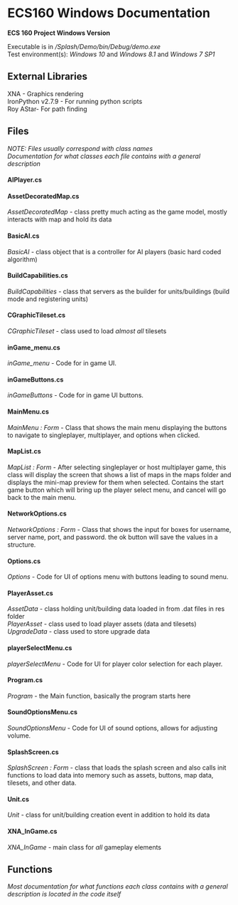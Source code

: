 # ECS160 Windows Documentation
**ECS 160 Project Windows Version**  

Executable is in */Splash/Demo/bin/Debug/demo.exe*  
Test environment(s): *Windows 10* and *Windows 8.1* and *Windows 7 SP1*  

## External Libraries
XNA - Graphics rendering  
IronPython v2.7.9 - For running python scripts  
Roy AStar- For path finding  

## Files
*NOTE: Files usually correspond with class names*  
*Documentation for what classes each file contains with a general description*  

#### AIPlayer.cs

#### AssetDecoratedMap.cs
*AssetDecoratedMap* - class pretty much acting as the game model, mostly interacts with map and hold its data  

#### BasicAI.cs
*BasicAI* - class object that is a controller for AI players (basic hard coded algorithm)  

#### BuildCapabilities.cs 
*BuildCapabilities* - class that servers as the builder for units/buildings (build mode and registering units)  

#### CGraphicTileset.cs 
*CGraphicTileset* - class used to load *almost all* tilesets  

#### inGame\_menu.cs
*inGame_menu* - Code for in game UI.

#### inGameButtons.cs 
*inGameButtons* - Code for in game UI buttons.

#### MainMenu.cs 
*MainMenu : Form* - Class that shows the main menu displaying the buttons to navigate to singleplayer, multiplayer, and options when clicked.

#### MapList.cs 
*MapList : Form* - After selecting singleplayer or host multiplayer game, this class will display the screen that shows a list of maps in the maps folder and displays the mini-map preview for them when selected. Contains the start game button which will bring up the player select menu, and cancel will go back to the main menu.

#### NetworkOptions.cs 
*NetworkOptions : Form* - Class that shows the input for boxes for username, server name, port, and password. the ok button will save the values in a structure.  

#### Options.cs 
*Options* - Code for UI of options menu with buttons leading to sound menu.  

#### PlayerAsset.cs 
*AssetData* - class holding unit/building data loaded in from .dat files in res folder  
*PlayerAsset* - class used to load player assets (data and tilesets)  
*UpgradeData* - class  used to store upgrade data  

#### playerSelectMenu.cs
*playerSelectMenu* - Code for UI for player color selection for each player.  

#### Program.cs 
*Program* - the Main function, basically the program starts here  

#### SoundOptionsMenu.cs 
*SoundOptionsMenu* - Code for UI of sound options, allows for adjusting volume.  

#### SplashScreen.cs 
*SplashScreen : Form* - class that loads the splash screen and also calls init functions to load data into memory such as assets, buttons, map data, tilesets, and other data.

#### Unit.cs
*Unit* - class for unit/building creation event in addition to hold its data   

#### XNA\_InGame.cs
*XNA_InGame* - main class for *all* gameplay elements  


## Functions

*Most documentation for what functions each class contains with a general description is located in the code itself*
